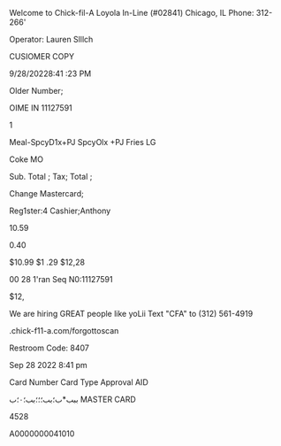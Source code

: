 Welcome to Chìck-fil-Α
Loyola  In-Line  (#02841)
Chicago,  IL
Phone:  312-266'

Operator:  Lauren  Slllch

CUSIOMER  COPY

9/28/20228:41 :23  PM

Older  Number;

OIME  IN
11127591

1

 Meal-SpcyD1x+PJ
SpcyOlx  +PJ
Fries  LG

Coke  MO

Sub.  Total ;
Tax;
Total ;

Change
Mastercard;

Reg1ster:4
Cashier;Anthony

10.59

0.40

$10.99
$1 .29
$12,28

00
28
1'ran  Seq  N0:11127591

$12,

We  are  hiring  GREAT  people  like  yoLii
Text  "CFA"  to  (312)  561-4919

.chick-f11-a.com/forgottoscan

Restroom  Code:  8407

Sep  28  2022  8:41  pm

Card  Number
Card  Type
Approval
AID

ببب*ب؛بب؛؛؛بب؛٠؛ب
MASTER  CARD

4528

Α0000000041010


